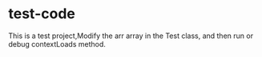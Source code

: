 # test-code
This is a test project,Modify the arr array in the Test class, and then run or debug contextLoads method.
